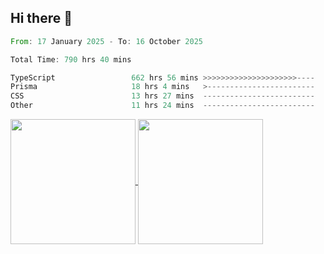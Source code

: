 ## Hi there 👋
<!--START_SECTION:waka-->

```rust
From: 17 January 2025 - To: 16 October 2025

Total Time: 790 hrs 40 mins

TypeScript                 662 hrs 56 mins >>>>>>>>>>>>>>>>>>>>>----   82.65 %
Prisma                     18 hrs 4 mins   >------------------------   02.25 %
CSS                        13 hrs 27 mins  -------------------------   01.68 %
Other                      11 hrs 24 mins  -------------------------   01.42 %
```

<!--END_SECTION:waka-->

<a href="https://github.com/anuraghazra/github-readme-stats">
  <img height=200 align="center" src="https://github-readme-stats.vercel.app/api/top-langs/?username=paulgeorge35&layout=donut&langs_count=5&theme=transparent" />
</a>
<a href="https://github.com/anuraghazra/convoychat">
  <img height=200 align="center" src="https://github-readme-stats.vercel.app/api?username=paulgeorge35&show_icons=true&show=prs_merged&theme=transparent&rank_icon=github" />
</a>
